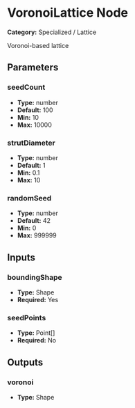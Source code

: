 
# VoronoiLattice Node

**Category:** Specialized / Lattice

Voronoi-based lattice

## Parameters


### seedCount
- **Type:** number
- **Default:** 100
- **Min:** 10
- **Max:** 10000



### strutDiameter
- **Type:** number
- **Default:** 1
- **Min:** 0.1
- **Max:** 10



### randomSeed
- **Type:** number
- **Default:** 42
- **Min:** 0
- **Max:** 999999



## Inputs


### boundingShape
- **Type:** Shape
- **Required:** Yes



### seedPoints
- **Type:** Point[]
- **Required:** No



## Outputs


### voronoi
- **Type:** Shape




